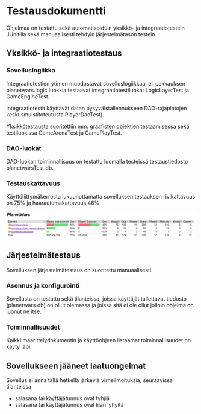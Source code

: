 # Testausdokumentti

Ohjelmaa on testattu sekä automatisoiduin yksikkö- ja integraatiotestein JUnitilla sekä manuaalisesti tehdyin järjestelmätason testein.

## Yksikkö- ja integraatiotestaus


### Sovelluslogiikka

Integraatiotestien ytimen muodostavat sovelluslogiikkaa, eli pakkauksen planetwars.logic luokkia testaavat integraatiotestiluokat LogicLayerTest ja GameEngineTest.

Integraatiotestit käyttävät datan pysyväistallennukseen DAO-rajapintojen keskusmuistitoteutusta PlayerDaoTest).

Yksikkötestausta suoritettiin mm. graafisten objektien testaamisessa sekä testiluokissa GameArenaTest ja GamePlayTest.

### DAO-luokat

DAO-luokan toiminnallisuus on testattu luomalla testeissä testaustiedosto planetwarsTest.db.

### Testauskattavuus

Käyttöliittymäkerrosta lukuunottamatta sovelluksen testauksen rivikattavuus on 75% ja haarautumakattavuus 46%

<img src="https://github.com/Jakoviz/ot-harjoitustyo/blob/master/dokumentaatio/Jacoco%20report.png" width="800">


## Järjestelmätestaus

Sovelluksen järjestelmätestaus on suoritettu manuaalisesti.

### Asennus ja konfigurointi

Sovellusta on testattu sekä tilanteissa, joissa käyttäjät tallettavat tiedosto (planetwars.db) on ollut olemassa ja joissa sitä ei ole ollut jolloin ohjelma on luonut ne itse.

### Toiminnallisuudet

Kaikki määrittelydokumentin ja käyttöohjeen listaamat toiminnallisuudet on käyty läpi.

## Sovellukseen jääneet laatuongelmat

Sovellus ei anna tällä hetkellä järkeviä virheilmoituksia, seuraavissa tilanteissa
- salasana tai käyttäjätunnus ovat tyhjiä
- salasana tai käyttäjätunnus ovat liian lyhyitä
